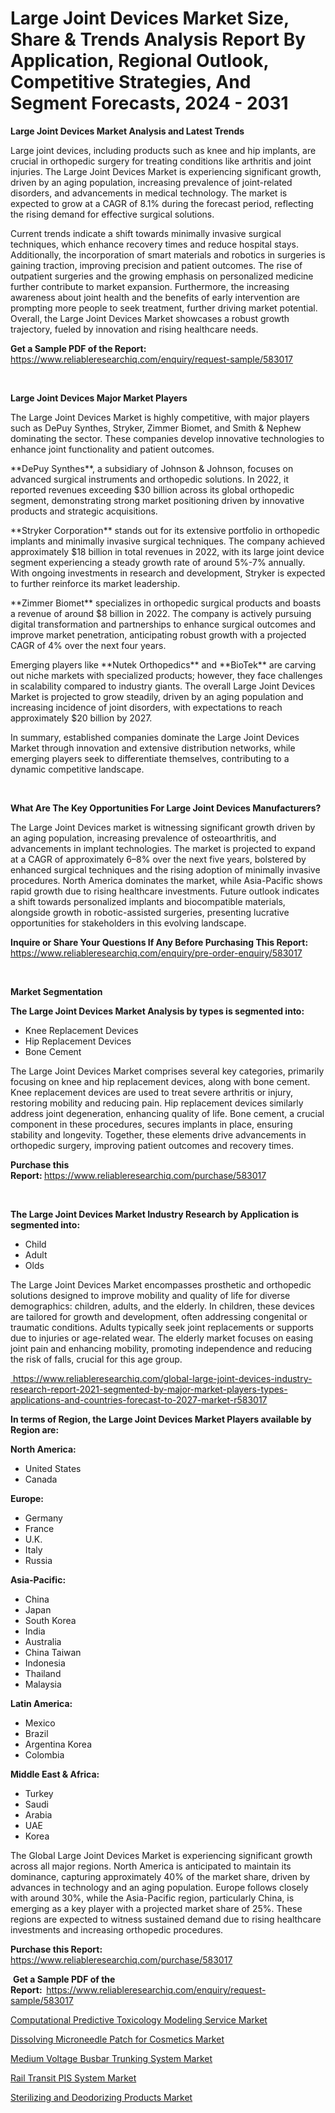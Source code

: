 <p><h1>Large Joint Devices Market Size, Share & Trends Analysis Report By Application, Regional Outlook, Competitive Strategies, And Segment Forecasts, 2024 - 2031</h1></p><p><strong>Large Joint Devices Market Analysis and Latest Trends</strong></p>
<p><p>Large joint devices, including products such as knee and hip implants, are crucial in orthopedic surgery for treating conditions like arthritis and joint injuries. The Large Joint Devices Market is experiencing significant growth, driven by an aging population, increasing prevalence of joint-related disorders, and advancements in medical technology. The market is expected to grow at a CAGR of 8.1% during the forecast period, reflecting the rising demand for effective surgical solutions. </p><p>Current trends indicate a shift towards minimally invasive surgical techniques, which enhance recovery times and reduce hospital stays. Additionally, the incorporation of smart materials and robotics in surgeries is gaining traction, improving precision and patient outcomes. The rise of outpatient surgeries and the growing emphasis on personalized medicine further contribute to market expansion. Furthermore, the increasing awareness about joint health and the benefits of early intervention are prompting more people to seek treatment, further driving market potential. Overall, the Large Joint Devices Market showcases a robust growth trajectory, fueled by innovation and rising healthcare needs.</p></p>
<p><strong>Get a Sample PDF of the Report:&nbsp;</strong> <a href="https://www.reliableresearchiq.com/enquiry/request-sample/583017?utm_campaign=101&utm_medium=2&utm_source=Github&utm_content=ia&utm_term=09122024&utm_id=large-joint-devices">https://www.reliableresearchiq.com/enquiry/request-sample/583017</a></p>
<p>&nbsp;</p>
<p><strong>Large Joint Devices Major Market Players</strong></p>
<p><p>The Large Joint Devices Market is highly competitive, with major players such as DePuy Synthes, Stryker, Zimmer Biomet, and Smith & Nephew dominating the sector. These companies develop innovative technologies to enhance joint functionality and patient outcomes.</p><p>**DePuy Synthes**, a subsidiary of Johnson & Johnson, focuses on advanced surgical instruments and orthopedic solutions. In 2022, it reported revenues exceeding $30 billion across its global orthopedic segment, demonstrating strong market positioning driven by innovative products and strategic acquisitions.</p><p>**Stryker Corporation** stands out for its extensive portfolio in orthopedic implants and minimally invasive surgical techniques. The company achieved approximately $18 billion in total revenues in 2022, with its large joint device segment experiencing a steady growth rate of around 5%-7% annually. With ongoing investments in research and development, Stryker is expected to further reinforce its market leadership.</p><p>**Zimmer Biomet** specializes in orthopedic surgical products and boasts a revenue of around $8 billion in 2022. The company is actively pursuing digital transformation and partnerships to enhance surgical outcomes and improve market penetration, anticipating robust growth with a projected CAGR of 4% over the next four years.</p><p>Emerging players like **Nutek Orthopedics** and **BioTek** are carving out niche markets with specialized products; however, they face challenges in scalability compared to industry giants. The overall Large Joint Devices Market is projected to grow steadily, driven by an aging population and increasing incidence of joint disorders, with expectations to reach approximately $20 billion by 2027.</p><p>In summary, established companies dominate the Large Joint Devices Market through innovation and extensive distribution networks, while emerging players seek to differentiate themselves, contributing to a dynamic competitive landscape.</p></p>
<p>&nbsp;</p>
<p><strong>What Are The Key Opportunities For Large Joint Devices Manufacturers?</strong></p>
<p><p>The Large Joint Devices market is witnessing significant growth driven by an aging population, increasing prevalence of osteoarthritis, and advancements in implant technologies. The market is projected to expand at a CAGR of approximately 6–8% over the next five years, bolstered by enhanced surgical techniques and the rising adoption of minimally invasive procedures. North America dominates the market, while Asia-Pacific shows rapid growth due to rising healthcare investments. Future outlook indicates a shift towards personalized implants and biocompatible materials, alongside growth in robotic-assisted surgeries, presenting lucrative opportunities for stakeholders in this evolving landscape.</p></p>
<p><strong>Inquire or Share Your Questions If Any Before Purchasing This Report:</strong> <a href="https://www.reliableresearchiq.com/enquiry/pre-order-enquiry/583017?utm_campaign=101&utm_medium=2&utm_source=Github&utm_content=ia&utm_term=09122024&utm_id=large-joint-devices">https://www.reliableresearchiq.com/enquiry/pre-order-enquiry/583017</a></p>
<p>&nbsp;</p>
<p><strong>Market Segmentation</strong></p>
<p><strong>The Large Joint Devices Market Analysis by types is segmented into:</strong></p>
<p><ul><li>Knee Replacement Devices</li><li>Hip Replacement Devices</li><li>Bone Cement</li></ul></p>
<p><p>The Large Joint Devices Market comprises several key categories, primarily focusing on knee and hip replacement devices, along with bone cement. Knee replacement devices are used to treat severe arthritis or injury, restoring mobility and reducing pain. Hip replacement devices similarly address joint degeneration, enhancing quality of life. Bone cement, a crucial component in these procedures, secures implants in place, ensuring stability and longevity. Together, these elements drive advancements in orthopedic surgery, improving patient outcomes and recovery times.</p></p>
<p><strong>Purchase this Report:&nbsp;</strong><a href="https://www.reliableresearchiq.com/purchase/583017?utm_campaign=101&utm_medium=2&utm_source=Github&utm_content=ia&utm_term=09122024&utm_id=large-joint-devices">https://www.reliableresearchiq.com/purchase/583017</a></p>
<p>&nbsp;</p>
<p><strong>The Large Joint Devices Market Industry Research by Application is segmented into:</strong></p>
<p><ul><li>Child</li><li>Adult</li><li>Olds</li></ul></p>
<p><p>The Large Joint Devices Market encompasses prosthetic and orthopedic solutions designed to improve mobility and quality of life for diverse demographics: children, adults, and the elderly. In children, these devices are tailored for growth and development, often addressing congenital or traumatic conditions. Adults typically seek joint replacements or supports due to injuries or age-related wear. The elderly market focuses on easing joint pain and enhancing mobility, promoting independence and reducing the risk of falls, crucial for this age group.</p></p>
<p><a href="https://www.reliableresearchiq.com/global-large-joint-devices-industry-research-report-2021-segmented-by-major-market-players-types-applications-and-countries-forecast-to-2027-market-r583017?utm_campaign=101&utm_medium=2&utm_source=Github&utm_content=ia&utm_term=09122024&utm_id=large-joint-devices">&nbsp;https://www.reliableresearchiq.com/global-large-joint-devices-industry-research-report-2021-segmented-by-major-market-players-types-applications-and-countries-forecast-to-2027-market-r583017</a></p>
<p><strong>In terms of Region, the Large Joint Devices Market Players available by Region are:</strong></p>
<p>
    <p> <strong> North America: </strong>
        <ul>
            <li>United States</li>
            <li>Canada</li>
        </ul>
        </p> 
    <p> <strong> Europe: </strong>
        <ul>
            <li>Germany</li>
            <li>France</li>
            <li>U.K.</li>
            <li>Italy</li>
            <li>Russia</li>
        </ul>
        </p> 
    <p> <strong> Asia-Pacific: </strong>
        <ul>
            <li>China</li>
            <li>Japan</li>
            <li>South Korea</li>
            <li>India</li>
            <li>Australia</li>
            <li>China Taiwan</li>
            <li>Indonesia</li>
            <li>Thailand</li>
            <li>Malaysia</li>
        </ul>
        </p> 
    <p> <strong> Latin America: </strong>
        <ul>
            <li>Mexico</li>
            <li>Brazil</li>
            <li>Argentina Korea</li>
            <li>Colombia</li>
        </ul>
        </p> 
    <p> <strong> Middle East & Africa: </strong>
        <ul>
            <li>Turkey</li>
            <li>Saudi</li>
            <li>Arabia</li>
            <li>UAE</li>
            <li>Korea</li>
        </ul>
    </p>
    </p>
<p><p>The Global Large Joint Devices Market is experiencing significant growth across all major regions. North America is anticipated to maintain its dominance, capturing approximately 40% of the market share, driven by advances in technology and an aging population. Europe follows closely with around 30%, while the Asia-Pacific region, particularly China, is emerging as a key player with a projected market share of 25%. These regions are expected to witness sustained demand due to rising healthcare investments and increasing orthopedic procedures.</p></p>
<p><strong>Purchase this Report: </strong><a href="https://www.reliableresearchiq.com/purchase/583017?utm_campaign=101&utm_medium=2&utm_source=Github&utm_content=ia&utm_term=09122024&utm_id=large-joint-devices">https://www.reliableresearchiq.com/purchase/583017</a></p>
<p>&nbsp;<strong>Get a Sample PDF of the Report:&nbsp;&nbsp;</strong><a href="https://www.reliableresearchiq.com/enquiry/request-sample/583017?utm_campaign=101&utm_medium=2&utm_source=Github&utm_content=ia&utm_term=09122024&utm_id=large-joint-devices">https://www.reliableresearchiq.com/enquiry/request-sample/583017</a></p>
<p><strong></strong></p>
<p><p><a href="https://www.linkedin.com/pulse/the-sympatico-insight-9odme?utm_campaign=101&utm_medium=2&utm_source=Github&utm_content=ia&utm_term=09122024&utm_id=large-joint-devices">Computational Predictive Toxicology Modeling Service Market</a></p><p><a href="https://www.linkedin.com/pulse/the-sympatico-insight-9odme?utm_campaign=101&utm_medium=2&utm_source=Github&utm_content=ia&utm_term=09122024&utm_id=large-joint-devices">Dissolving Microneedle Patch for Cosmetics Market</a></p><p><a href="https://www.linkedin.com/pulse/medium-voltage-busbar-trunking-system-market-trends-report-urxjf?utm_campaign=101&utm_medium=2&utm_source=Github&utm_content=ia&utm_term=09122024&utm_id=large-joint-devices">Medium Voltage Busbar Trunking System Market</a></p><p><a href="https://www.linkedin.com/pulse/analysis-global-rail-transit-pis-system-market-type-application-iyaie?utm_campaign=101&utm_medium=2&utm_source=Github&utm_content=ia&utm_term=09122024&utm_id=large-joint-devices">Rail Transit PIS System Market</a></p><p><a href="https://www.linkedin.com/pulse/sterilizing-deodorizing-products-market-overview-industry-growth-roa2e?utm_campaign=101&utm_medium=2&utm_source=Github&utm_content=ia&utm_term=09122024&utm_id=large-joint-devices">Sterilizing and Deodorizing Products Market</a></p></p>
